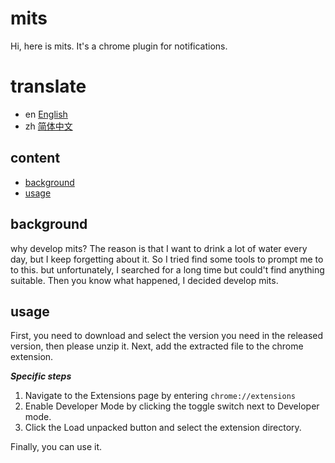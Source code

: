 # mits

Hi, here is mits. It's a chrome plugin for notifications.

# translate
  - en [English](README.md)
  - zh [简体中文](README_zh.md)

## content
  - [background](#background)
  - [usage](#usage)


## background
  why develop mits? The reason is that I want to drink a lot of water every day, but I keep forgetting about it. So I tried find some tools to prompt me to to this. but unfortunately, I searched for a long time but could't find anything suitable. Then you know what happened, I decided develop mits.
## usage
  First, you need to download and select the version you need in the released version, then please unzip it.
  Next, add the extracted file to the chrome extension.
  
  ***Specific steps***

  1. Navigate to the Extensions page by entering `chrome://extensions`
  2. Enable Developer Mode by clicking the toggle switch next to Developer mode.
  3. Click the Load unpacked button and select the extension directory.

  Finally, you can use it.